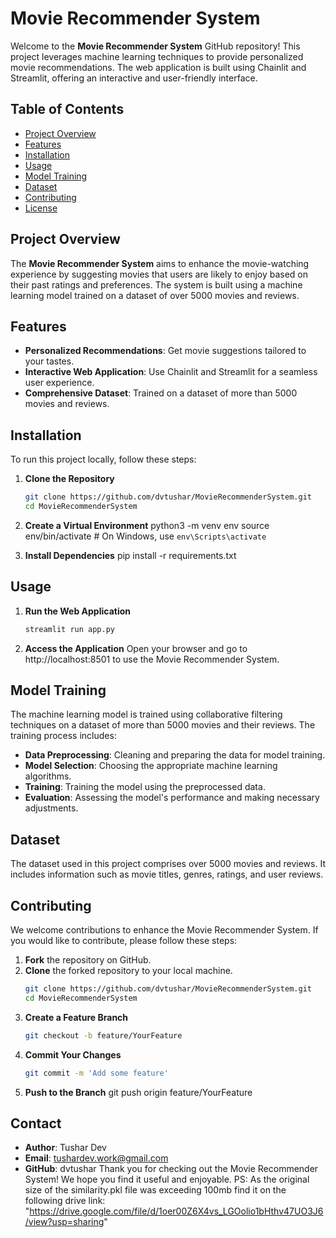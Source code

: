 # Movie Recommender System

Welcome to the **Movie Recommender System** GitHub repository! This project leverages machine learning techniques to provide personalized movie recommendations. The web application is built using Chainlit and Streamlit, offering an interactive and user-friendly interface.

## Table of Contents

- [Project Overview](#project-overview)
- [Features](#features)
- [Installation](#installation)
- [Usage](#usage)
- [Model Training](#model-training)
- [Dataset](#dataset)
- [Contributing](#contributing)
- [License](#license)

## Project Overview

The **Movie Recommender System** aims to enhance the movie-watching experience by suggesting movies that users are likely to enjoy based on their past ratings and preferences. The system is built using a machine learning model trained on a dataset of over 5000 movies and reviews.

## Features

- **Personalized Recommendations**: Get movie suggestions tailored to your tastes.
- **Interactive Web Application**: Use Chainlit and Streamlit for a seamless user experience.
- **Comprehensive Dataset**: Trained on a dataset of more than 5000 movies and reviews.

## Installation

To run this project locally, follow these steps:

1. **Clone the Repository**
   ```bash
   git clone https://github.com/dvtushar/MovieRecommenderSystem.git
   cd MovieRecommenderSystem

2. **Create a Virtual Environment**
    python3 -m venv env
   source env/bin/activate  # On Windows, use `env\Scripts\activate`

3. **Install Dependencies**
   pip install -r requirements.txt

## Usage
1. **Run the Web Application**
   ```bash
   streamlit run app.py
2. **Access the Application**
   Open your browser and go to http://localhost:8501 to use the Movie Recommender System.

## Model Training 
The machine learning model is trained using collaborative filtering techniques on a dataset of more than 5000 movies and their reviews. The training process includes:

- **Data Preprocessing**: Cleaning and preparing the data for model training.
- **Model Selection**: Choosing the appropriate machine learning algorithms.
- **Training**: Training the model using the preprocessed data.
- **Evaluation**: Assessing the model's performance and making necessary adjustments.

## Dataset
The dataset used in this project comprises over 5000 movies and reviews. It includes information such as movie titles, genres, ratings, and user reviews.

## Contributing

We welcome contributions to enhance the Movie Recommender System. If you would like to contribute, please follow these steps:

1. **Fork** the repository on GitHub.
2. **Clone** the forked repository to your local machine.
   ```bash
   git clone https://github.com/dvtushar/MovieRecommenderSystem.git
   cd MovieRecommenderSystem
3. **Create a Feature Branch**
   ```bash
   git checkout -b feature/YourFeature

4. **Commit Your Changes**
   ```bash
   git commit -m 'Add some feature'
5. **Push to the Branch**
   git push origin feature/YourFeature

## Contact
- **Author**: Tushar Dev
- **Email**: tushardev.work@gmail.com
- **GitHub**: dvtushar
Thank you for checking out the Movie Recommender System! We hope you find it useful and enjoyable.
PS: As the original size of the similarity.pkl file was exceeding 100mb find it on the following drive link: "https://drive.google.com/file/d/1oer00Z6X4vs_LGOolio1bHthv47UO3J6/view?usp=sharing"

   

